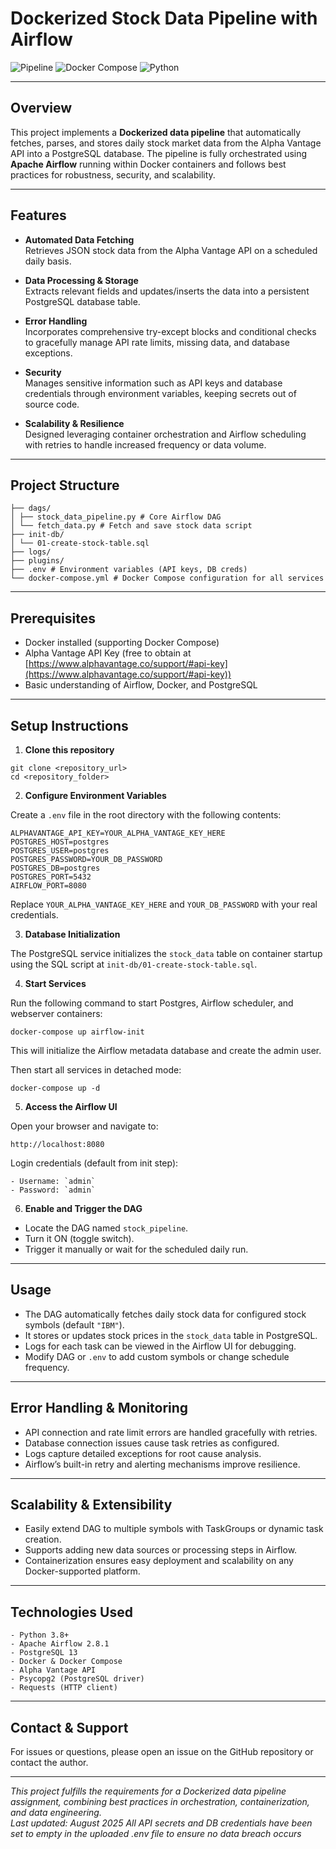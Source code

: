 # Dockerized Stock Data Pipeline with Airflow

![Pipeline](https://img.shields.io/badge/pipeline-airflow-blue)
![Docker Compose](https://img.shields.io/badge/docker--compose-enabled-blue?logo=docker)
![Python](https://img.shields.io/badge/python-3.8%2B-blue)

---

## Overview

This project implements a **Dockerized data pipeline** that automatically fetches, parses, and stores daily stock market data from the Alpha Vantage API into a PostgreSQL database. The pipeline is fully orchestrated using **Apache Airflow** running within Docker containers and follows best practices for robustness, security, and scalability.

---

## Features

- **Automated Data Fetching**  
  Retrieves JSON stock data from the Alpha Vantage API on a scheduled daily basis.

- **Data Processing & Storage**  
  Extracts relevant fields and updates/inserts the data into a persistent PostgreSQL database table.

- **Error Handling**  
  Incorporates comprehensive try-except blocks and conditional checks to gracefully manage API rate limits, missing data, and database exceptions.

- **Security**  
  Manages sensitive information such as API keys and database credentials through environment variables, keeping secrets out of source code.

- **Scalability & Resilience**  
  Designed leveraging container orchestration and Airflow scheduling with retries to handle increased frequency or data volume.

---

## Project Structure

```
├── dags/ 
│ ├── stock_data_pipeline.py # Core Airflow DAG
│ └── fetch_data.py # Fetch and save stock data script
├── init-db/ 
│ └── 01-create-stock-table.sql
├── logs/ 
├── plugins/
├── .env # Environment variables (API keys, DB creds)
└── docker-compose.yml # Docker Compose configuration for all services
```

---

## Prerequisites

- Docker installed (supporting Docker Compose)
- Alpha Vantage API Key (free to obtain at [https://www.alphavantage.co/support/#api-key](https://www.alphavantage.co/support/#api-key))
- Basic understanding of Airflow, Docker, and PostgreSQL

---

## Setup Instructions

1. **Clone this repository**
```
git clone <repository_url>
cd <repository_folder>
```

2. **Configure Environment Variables**

Create a `.env` file in the root directory with the following contents:
```
ALPHAVANTAGE_API_KEY=YOUR_ALPHA_VANTAGE_KEY_HERE
POSTGRES_HOST=postgres
POSTGRES_USER=postgres
POSTGRES_PASSWORD=YOUR_DB_PASSWORD
POSTGRES_DB=postgres
POSTGRES_PORT=5432
AIRFLOW_PORT=8080
```
Replace `YOUR_ALPHA_VANTAGE_KEY_HERE` and `YOUR_DB_PASSWORD` with your real credentials.


3. **Database Initialization**

The PostgreSQL service initializes the `stock_data` table on container startup using the SQL script at `init-db/01-create-stock-table.sql`.

4. **Start Services**

Run the following command to start Postgres, Airflow scheduler, and webserver containers:
```
docker-compose up airflow-init
```
This will initialize the Airflow metadata database and create the admin user.

Then start all services in detached mode:
```
docker-compose up -d
```
5. **Access the Airflow UI**

Open your browser and navigate to:
```
http://localhost:8080
```

Login credentials (default from init step):
```
- Username: `admin`
- Password: `admin`
```

6. **Enable and Trigger the DAG**

- Locate the DAG named `stock_pipeline`.
- Turn it ON (toggle switch).
- Trigger it manually or wait for the scheduled daily run.

---

## Usage

- The DAG automatically fetches daily stock data for configured stock symbols (default `"IBM"`).
- It stores or updates stock prices in the `stock_data` table in PostgreSQL.
- Logs for each task can be viewed in the Airflow UI for debugging.
- Modify DAG or `.env` to add custom symbols or change schedule frequency.

---

## Error Handling & Monitoring

- API connection and rate limit errors are handled gracefully with retries.
- Database connection issues cause task retries as configured.
- Logs capture detailed exceptions for root cause analysis.
- Airflow’s built-in retry and alerting mechanisms improve resilience.

---

## Scalability & Extensibility

- Easily extend DAG to multiple symbols with TaskGroups or dynamic task creation.
- Supports adding new data sources or processing steps in Airflow.
- Containerization ensures easy deployment and scalability on any Docker-supported platform.

---

## Technologies Used
```
- Python 3.8+
- Apache Airflow 2.8.1
- PostgreSQL 13
- Docker & Docker Compose
- Alpha Vantage API
- Psycopg2 (PostgreSQL driver)
- Requests (HTTP client)
```
---

## Contact & Support

For issues or questions, please open an issue on the GitHub repository or contact the author.

---

*This project fulfills the requirements for a Dockerized data pipeline assignment, combining best practices in orchestration, containerization, and data engineering.*  
*Last updated: August 2025*
*All API secrets and DB credentials have been set to empty in the uploaded .env file to ensure no data breach occurs*

